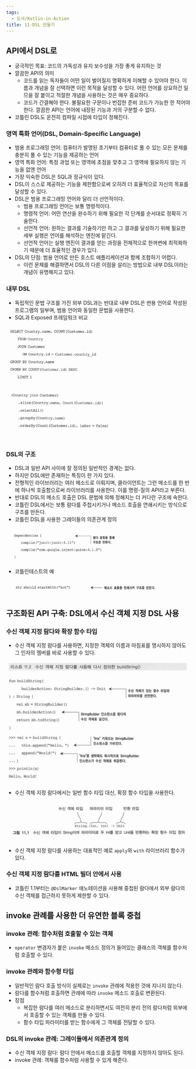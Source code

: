 ```yaml
---
tags:
  - 도서/Kotlin-in-Action
title: 11-DSL 만들기
---
```




## API에서 DSL로

- 궁극적인 목표: 코드의 가독성과 유지 보수성을 가장 좋게 유지하는 것
- 깔끔한 API의 의미
	- 코드를 읽는 독자들이 어떤 일이 벌어질지 명확하게 이해할 수 있어야 한다. 이름과 개념을 잘 선택하면 이런 목적을 달성할 수 있다. 어떤 언어를 상요하건 일므을 잘 붙이고 적절한 개념을 사용하는 것은 매우 중요하다.
	- 코드가 간결해야 한다. 불필요한 구문이나 번잡한 준비 코드가 가능한 한 적어야 한다. 깔끔한 API는 언어에 내장된 기능과 거의 구분할 수 없다.
- 코틀린 DSL도 온전히 컴파일 시접에 타입이 정해진다.

### 영역 특화 언어(DSL, Domain-Specific Language)

- 범용 프로그래밍 언어: 컴퓨터가 발명된 초기부터 컴퓨터로 풀 수 있는 모든 문제를 충분히 풀 수 있는 기능을 제공하는 언어
- 영역 특화 언어: 특정 과업 또는 영역에 초점을 맞추고 그 영역에 필요하지 않는 기능을 없앤 언어
- 가장 익숙한 DSL은 SQL과 정규식이 있다.
- DSL이 스스로 제공하는 기능을 제한함으로써 오히려 더 효율적으로 자신의 목표를 달성할 수 있다.
- DSL은 범용 프로그래밍 언어와 달리 더 선언적이다.
	- 범용 프로그래밍 언어는 보통 명령적이다.
	- 명령적 언어: 어떤 연산을 완수하기 위해 필요한 각 단계를 순서대로 정확히 기술한다.
	- 선언적 언어: 원하는 결과를 기술하기만 하고 그 결과를 달성하기 위해 필요한 세부 실행은 언어를 해석하는 엔진에 맡긴다.
	- 선언적 언어는 실행 엔진이 결과를 얻는 과정을 전체적으로 한꺼번에 최적화하기 때문에 더 효율적인 경우가 있다.
- DSL의 단점: 범용 언어로 만든 호스트 애플리케이션과 함께 조합하기 어렵다.
	- 이런 문제를 해결하면서 DSL의 다른 이점을 살리는 방법으로 내부 DSL이라는 개념이 유명해지고 있다.

### 내부 DSL

- 독립적인 문법 구조를 가진 외부 DSL과는 반대로 내부 DSL은 번용 언어로 작성된 프로그램의 일부며, 범용 언어와 동일한 문법을 사용한다.
- SQL과 Exposed 프레임워크 비교

![](assets/Pasted%20image%2020230405193640.png)

![](assets/Pasted%20image%2020230405193646.png)

### DSL의 구조

- DSL과 일반 API 사이에 잘 정의된 일반적인 경계는 없다.
- 하지만 DSL에만 존재하는 특징이 한 가지 있다.
- 전형적인 라이브러리는 여러 메소드로 이뤄지며, 클라이언트는 그런 메소드를 한 번에 하나씩 호출함으로써 라이브러리를 사용한다. 이를 명령-질의 API라고 부른다.
- 반대로 DSL의 메소드 호출은 DSL 문법에 의해 정해지는 더 커다란 구조에 속한다.
- 코틀린 DSL에서는 보통 람다를 주첩시키거나 메소드 호출을 연쇄시키는 방식으로 구조를 만든다.
- 코틀린 DSL을 사용한 그레이들의 의존관계 정의

![](assets/Pasted%20image%2020230405194616.png)

- 코틀린테스트의 예

![](assets/Pasted%20image%2020230405194643.png)

## 구조화된 API 구축: DSL에서 수신 객체 지정 DSL 사용

### 수신 객체 지정 람다와 확장 함수 타입

- 수신 객체 지정 람다를 사용하면, 지정한 객체의 이름과 마침표를 명시하지 않아도 그 인자의 멤버를 바로 사용할 수 있다.

![](assets/Pasted%20image%2020230406175105.png)

- 수신 객체 지정 람다에서는 일반 함수 타입 대신, 확장 함수 타입을 사용한다.

![](assets/Pasted%20image%2020230406175149.png)

- 수신 객체 지정 람다를 사용하는 대표적인 예로 `apply`와 `with` 라이브러리 함수가 있다.

### 수신 객체 지정 람다를 HTML 빌더 안에서 사용

- 코틀린 1.1부터는 `@DslMarker` 애노테이션을 사용해 중첩된 람다에서 외부 람다의 수신 객체를 접근하지 못하게 제한할 수 있다.

## invoke 관례를 사용한 더 유연한 블록 중첩

### invoke 관례: 함수처럼 호출할 수 있는 객체

- `operator` 변경자가 붙은 `invoke` 메소드 정의가 들어있는 클래스의 객체를 함수처럼 호출할 수 있다.

### invoke 관례와 함수형 타입

- 일반적인 람다 호출 방식이 실제로는 `invoke` 관례에 적용한 것에 지나지 않는다.
- 람다를 함수처럼 호출하면 관례에 따라 `invoke` 메소드 호출로 변환된다.
- 장점
	- 복잡한 람다를 여러 메소드로 분리하면서도 여전히 분리 전의 람다처럼 외부에서 호출할 수 있는 객체를 만들 수 있다.
	- 함수 타입 파라미터를 받는 함수에게 그 객체를 전달할 수 있다.

### DSL의 invoke 관례: 그레이들에서 의존관계 정의

- 수신 객체 지정 람다: 람다 안에서 메소드를 호출할 객체를 지정하지 않아도 된다.
- invoke 관례: 객체를 함수처럼 사용할 수 있게 해준다.
